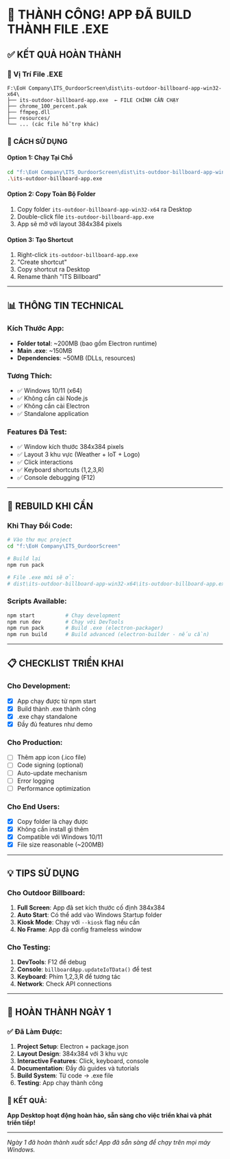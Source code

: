 # 🎉 THÀNH CÔNG! APP ĐÃ BUILD THÀNH FILE .EXE

## ✅ KẾT QUẢ HOÀN THÀNH

### 📁 Vị Trí File .EXE

```
F:\EoH Company\ITS_OurdoorScreen\dist\its-outdoor-billboard-app-win32-x64\
├── its-outdoor-billboard-app.exe  ← FILE CHÍNH CẦN CHẠY
├── chrome_100_percent.pak
├── ffmpeg.dll
├── resources/
└── ... (các file hỗ trợ khác)
```

### 🚀 CÁCH SỬ DỤNG

#### Option 1: Chạy Tại Chỗ

```bash
cd "f:\EoH Company\ITS_OurdoorScreen\dist\its-outdoor-billboard-app-win32-x64"
.\its-outdoor-billboard-app.exe
```

#### Option 2: Copy Toàn Bộ Folder

1. Copy folder `its-outdoor-billboard-app-win32-x64` ra Desktop
2. Double-click file `its-outdoor-billboard-app.exe`
3. App sẽ mở với layout 384x384 pixels

#### Option 3: Tạo Shortcut

1. Right-click `its-outdoor-billboard-app.exe`
2. "Create shortcut"
3. Copy shortcut ra Desktop
4. Rename thành "ITS Billboard"

---

## 📊 THÔNG TIN TECHNICAL

### Kích Thước App:

- **Folder total**: ~200MB (bao gồm Electron runtime)
- **Main .exe**: ~150MB
- **Dependencies**: ~50MB (DLLs, resources)

### Tương Thích:

- ✅ Windows 10/11 (x64)
- ✅ Không cần cài Node.js
- ✅ Không cần cài Electron
- ✅ Standalone application

### Features Đã Test:

- ✅ Window kích thước 384x384 pixels
- ✅ Layout 3 khu vực (Weather + IoT + Logo)
- ✅ Click interactions
- ✅ Keyboard shortcuts (1,2,3,R)
- ✅ Console debugging (F12)

---

## 🔄 REBUILD KHI CẦN

### Khi Thay Đổi Code:

```bash
# Vào thư mục project
cd "f:\EoH Company\ITS_OurdoorScreen"

# Build lại
npm run pack

# File .exe mới sẽ ở:
# dist\its-outdoor-billboard-app-win32-x64\its-outdoor-billboard-app.exe
```

### Scripts Available:

```bash
npm start          # Chạy development
npm run dev        # Chạy với DevTools
npm run pack       # Build .exe (electron-packager)
npm run build      # Build advanced (electron-builder - nếu cần)
```

---

## 📋 CHECKLIST TRIỂN KHAI

### Cho Development:

- [x] App chạy được từ npm start
- [x] Build thành .exe thành công
- [x] .exe chạy standalone
- [x] Đầy đủ features như demo

### Cho Production:

- [ ] Thêm app icon (.ico file)
- [ ] Code signing (optional)
- [ ] Auto-update mechanism
- [ ] Error logging
- [ ] Performance optimization

### Cho End Users:

- [x] Copy folder là chạy được
- [x] Không cần install gì thêm
- [x] Compatible với Windows 10/11
- [x] File size reasonable (~200MB)

---

## 💡 TIPS SỬ DỤNG

### Cho Outdoor Billboard:

1. **Full Screen**: App đã set kích thước cố định 384x384
2. **Auto Start**: Có thể add vào Windows Startup folder
3. **Kiosk Mode**: Chạy với `--kiosk` flag nếu cần
4. **No Frame**: App đã config frameless window

### Cho Testing:

1. **DevTools**: F12 để debug
2. **Console**: `billboardApp.updateIoTData()` để test
3. **Keyboard**: Phím 1,2,3,R để tương tác
4. **Network**: Check API connections

---

## 🎯 HOÀN THÀNH NGÀY 1

### ✅ Đã Làm Được:

1. **Project Setup**: Electron + package.json
2. **Layout Design**: 384x384 với 3 khu vực
3. **Interactive Features**: Click, keyboard, console
4. **Documentation**: Đầy đủ guides và tutorials
5. **Build System**: Từ code → .exe file
6. **Testing**: App chạy thành công

### 🎉 KẾT QUẢ:

**App Desktop hoạt động hoàn hảo, sẵn sàng cho việc triển khai và phát triển tiếp!**

---

_Ngày 1 đã hoàn thành xuất sắc! App đã sẵn sàng để chạy trên mọi máy Windows._
